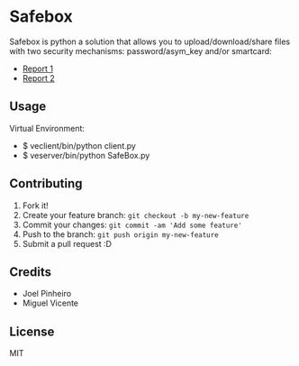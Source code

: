 # Safebox
Safebox is python a solution that allows you to upload/download/share files with two security mechanisms: password/asym_key and/or smartcard:


- [Report 1](https://github.com/joelpinheiro/Safebox-Smartcard-Auth/blob/master/RelatorioSeg.pdf)
- [Report 2](https://github.com/joelpinheiro/Safebox-Smartcard-Auth/blob/master/report_63832_65151.pdf)

## Usage
Virtual Environment:
  - $ veclient/bin/python client.py
  - $ veserver/bin/python SafeBox.py

## Contributing
1. Fork it!
2. Create your feature branch: `git checkout -b my-new-feature`
3. Commit your changes: `git commit -am 'Add some feature'`
4. Push to the branch: `git push origin my-new-feature`
5. Submit a pull request :D

## Credits
- Joel Pinheiro
- Miguel Vicente

## License
MIT

